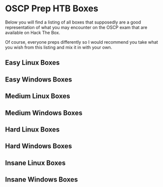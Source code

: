 # OSCP Prep HTB Boxes

Below you will find a listing of all boxes that supposedly are a good representation of what you may encounter on the OSCP exam that are available on Hack The Box.

Of course, everyone preps differently so I would recommend you take what you wish from this listing and mix it in with your own.

## Easy Linux Boxes


## Easy Windows Boxes


## Medium Linux Boxes

## Medium Windows Boxes

## Hard Linux Boxes

## Hard Windows Boxes

## Insane Linux Boxes

## Insane Windows Boxes

